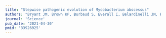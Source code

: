 ```yaml
---
title: "Stepwise pathogenic evolution of Mycobacterium abscessus"
authors: "Bryant JM, Brown KP, Burbaud S, Everall I, Belardinelli JM, Rodriguez-Rincon D, Grogono DM, Peterson CM, Verma D, Evans IE, **Ruis C**, **Weimann A**, Arora D, Malhotra S, Bannerman B, Passemar C, Templeton K, MacGregor G, Jiwa K, Fisher AJ, Blundell TL, Ordway DJ, Jackson M, **Parkhill J**, Floto RA."
journal: 'Science'
pub_date: '2021-04-30'
pmid: '33926925'
---
```

